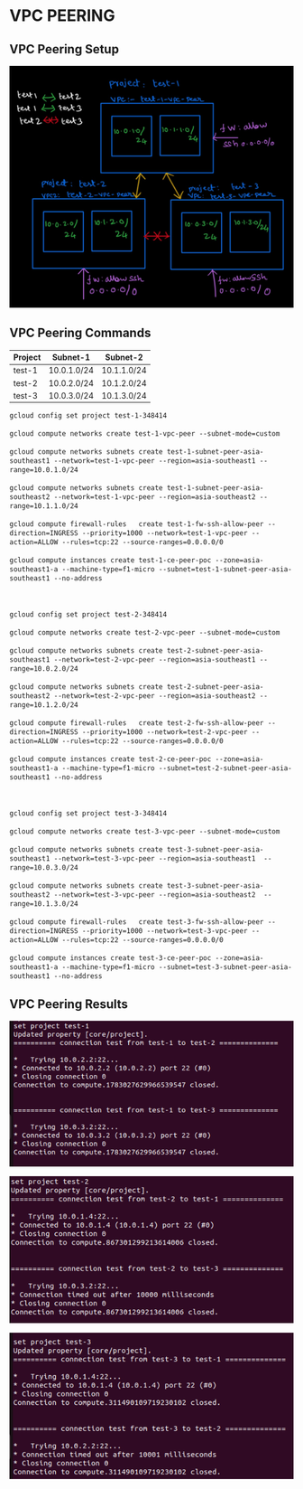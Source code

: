 # VPC PEERING

 

## VPC Peering Setup

![VPC Peer Setup](../../images/networking/vpc-peering/vpc-peering.png)

## VPC Peering Commands

|Project|Subnet-1|Subnet-2|
|--------------|------------|----------|
|test-1|10.0.1.0/24|10.1.1.0/24|
|test-2|10.0.2.0/24|10.1.2.0/24|
|test-3|10.0.3.0/24|10.1.3.0/24|

 
```
gcloud config set project test-1-348414

gcloud compute networks create test-1-vpc-peer --subnet-mode=custom

gcloud compute networks subnets create test-1-subnet-peer-asia-southeast1 --network=test-1-vpc-peer --region=asia-southeast1 --range=10.0.1.0/24

gcloud compute networks subnets create test-1-subnet-peer-asia-southeast2 --network=test-1-vpc-peer --region=asia-southeast2 --range=10.1.1.0/24

gcloud compute firewall-rules   create test-1-fw-ssh-allow-peer --direction=INGRESS --priority=1000 --network=test-1-vpc-peer --action=ALLOW --rules=tcp:22 --source-ranges=0.0.0.0/0

gcloud compute instances create test-1-ce-peer-poc --zone=asia-southeast1-a --machine-type=f1-micro --subnet=test-1-subnet-peer-asia-southeast1 --no-address



gcloud config set project test-2-348414

gcloud compute networks create test-2-vpc-peer --subnet-mode=custom

gcloud compute networks subnets create test-2-subnet-peer-asia-southeast1 --network=test-2-vpc-peer --region=asia-southeast1 --range=10.0.2.0/24

gcloud compute networks subnets create test-2-subnet-peer-asia-southeast2 --network=test-2-vpc-peer --region=asia-southeast2 --range=10.1.2.0/24

gcloud compute firewall-rules   create test-2-fw-ssh-allow-peer --direction=INGRESS --priority=1000 --network=test-2-vpc-peer --action=ALLOW --rules=tcp:22 --source-ranges=0.0.0.0/0

gcloud compute instances create test-2-ce-peer-poc --zone=asia-southeast1-a --machine-type=f1-micro --subnet=test-2-subnet-peer-asia-southeast1 --no-address



gcloud config set project test-3-348414

gcloud compute networks create test-3-vpc-peer --subnet-mode=custom

gcloud compute networks subnets create test-3-subnet-peer-asia-southeast1 --network=test-3-vpc-peer --region=asia-southeast1  --range=10.0.3.0/24

gcloud compute networks subnets create test-3-subnet-peer-asia-southeast2 --network=test-3-vpc-peer --region=asia-southeast2  --range=10.1.3.0/24

gcloud compute firewall-rules   create test-3-fw-ssh-allow-peer --direction=INGRESS --priority=1000 --network=test-3-vpc-peer --action=ALLOW --rules=tcp:22 --source-ranges=0.0.0.0/0

gcloud compute instances create test-3-ce-peer-poc --zone=asia-southeast1-a --machine-type=f1-micro --subnet=test-3-subnet-peer-asia-southeast1 --no-address
```


## VPC Peering Results

![VPC Peer Result](../../images/networking/vpc-peering/test-1.png)

![VPC Peer Result](../../images/networking/vpc-peering/test-2.png)

![VPC Peer Result](../../images/networking/vpc-peering/test-3.png)
